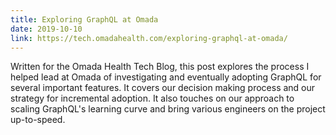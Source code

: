 ```yaml
---
title: Exploring GraphQL at Omada
date: 2019-10-10
link: https://tech.omadahealth.com/exploring-graphql-at-omada/
---
```


Written for the Omada Health Tech Blog, this post explores the process I helped lead at Omada of investigating and eventually adopting GraphQL for several important features. It covers our decision making process and our strategy for incremental adoption. It also touches on our approach to scaling GraphQL's learning curve and bring various engineers on the project up-to-speed.
